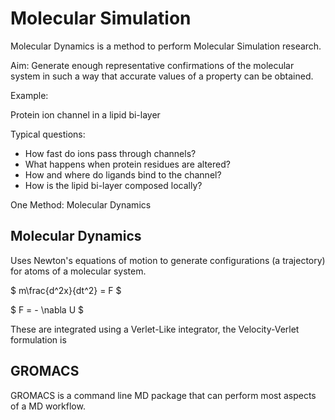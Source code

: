 # Molecular Simulation

Molecular Dynamics is a method to perform Molecular Simulation research.

Aim:
Generate enough representative confirmations of the molecular system in such a way that accurate values of a property can be obtained.

Example:

Protein ion channel in a lipid bi-layer

Typical questions:
- How fast do ions pass through channels?
- What happens when protein residues are altered?
- How and where do ligands bind to the channel?
- How is the lipid bi-layer composed locally?


One Method:
Molecular Dynamics

## Molecular Dynamics

Uses Newton's equations of motion to generate configurations (a trajectory) for atoms of a molecular system.


$ m\frac{d^2x}{dt^2} = F $


$ F = - \nabla U $

These are integrated using a Verlet-Like integrator, the Velocity-Verlet formulation is


## GROMACS
GROMACS is a command line MD package that can perform most aspects of a MD workflow.